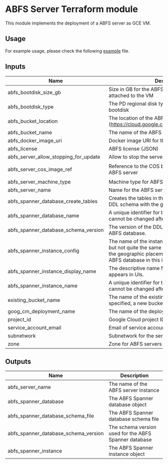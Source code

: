 # ABFS Server Terraform module

This module implements the deployment of a ABFS server as GCE VM.

## Usage

For example usage, please check the following [example](../../examples/simple/main.tf) file.

<!-- BEGINNING OF PRE-COMMIT-TERRAFORM DOCS HOOK -->
## Inputs

| Name | Description | Type | Default | Required |
|------|-------------|------|---------|:--------:|
| abfs\_bootdisk\_size\_gb | Size in GB for the ABFS bootdisk that will be attached to the VM | `number` | `100` | no |
| abfs\_bootdisk\_type | The PD regional disk type to use for the ABFS bootdisk | `string` | `"pd-ssd"` | no |
| abfs\_bucket\_location | The location of the ABFS bucket (https://cloud.google.com/storage/docs/locations). | `string` | n/a | yes |
| abfs\_bucket\_name | The name of the ABFS bucket. | `string` | `"abfs"` | no |
| abfs\_docker\_image\_uri | Docker image URI for the ABFS server | `string` | n/a | yes |
| abfs\_license | ABFS license (JSON) | `string` | n/a | yes |
| abfs\_server\_allow\_stopping\_for\_update | Allow to stop the server to update properties | `bool` | `true` | no |
| abfs\_server\_cos\_image\_ref | Reference to the COS boot image to use for the ABFS server | `string` | `"projects/cos-cloud/global/images/family/cos-109-lts"` | no |
| abfs\_server\_machine\_type | Machine type for ABFS servers | `string` | `"n2-highmem-128"` | no |
| abfs\_server\_name | Name for the ABFS server | `string` | `"abfs-server"` | no |
| abfs\_spanner\_database\_create\_tables | Creates the tables in the database using the online DDL schema with the given schema version. | `bool` | `false` | no |
| abfs\_spanner\_database\_name | A unique identifier for the ABFS database, which cannot be changed after the instance is created. | `string` | `"abfs"` | no |
| abfs\_spanner\_database\_schema\_version | The version of the DDL schema to use for the ABFS database. | `string` | `"0.0.31"` | no |
| abfs\_spanner\_instance\_config | The name of the instance's configuration (similar but not quite the same as a region) which defines the geographic placement and replication of your ABFS database in this instance. | `string` | n/a | yes |
| abfs\_spanner\_instance\_display\_name | The descriptive name for the ABFS instance as it appears in UIs. | `string` | `"ABFS"` | no |
| abfs\_spanner\_instance\_name | A unique identifier for the ABFS instance, which cannot be changed after the instance is created. | `string` | `"abfs"` | no |
| existing\_bucket\_name | The name of the existing ABFS bucket to use. If not specified, a new bucket will be created. | `string` | `""` | no |
| goog\_cm\_deployment\_name | The name of the deployment for Marketplace | `string` | `""` | no |
| project\_id | Google Cloud project ID | `string` | n/a | yes |
| service\_account\_email | Email of service account to attach to the servers | `string` | n/a | yes |
| subnetwork | Subnetwork for the servers | `string` | n/a | yes |
| zone | Zone for ABFS servers | `string` | n/a | yes |

## Outputs

| Name | Description |
|------|-------------|
| abfs\_server\_name | The name of the ABFS server instance |
| abfs\_spanner\_database | The ABFS Spanner database object |
| abfs\_spanner\_database\_schema\_file | The ABFS Spanner database schema file |
| abfs\_spanner\_database\_schema\_version | The schema version used for the ABFS Spanner database |
| abfs\_spanner\_instance | The ABFS Spanner instance object |

<!-- END OF PRE-COMMIT-TERRAFORM DOCS HOOK -->
